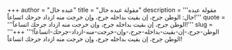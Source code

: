 +++
author = "عبده خال"
title = "مقولة عبده خال"
description = '''مقولة عبده خال: الوطن جرح، إن بقيت بداخله جرح، وإن خرجت منه ازداد جرحك اتساعاً!'''
quote = '''الوطن جرح، إن بقيت بداخله جرح، وإن خرجت منه ازداد جرحك اتساعاً!'''
slug = '''الوطن-جرح،-إن-بقيت-بداخله-جرح،-وإن-خرجت-منه-ازداد-جرحك-اتساعاً!'''
+++
الوطن جرح، إن بقيت بداخله جرح، وإن خرجت منه ازداد جرحك اتساعاً!
